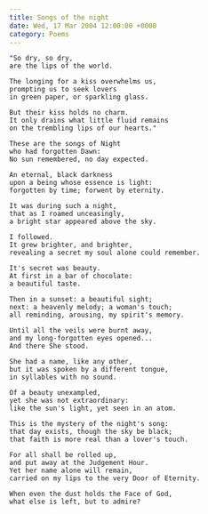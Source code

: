 ```yaml
---
title: Songs of the night
date: Wed, 17 Mar 2004 12:00:00 +0000
category: Poems
---
```


    "So dry, so dry,  
    are the lips of the world.

    The longing for a kiss overwhelms us,  
    prompting us to seek lovers  
    in green paper, or sparkling glass.

    But their kiss holds no charm.  
    It only drains what little fluid remains  
    on the trembling lips of our hearts."

    These are the songs of Night  
    who had forgotten Dawn:  
    No sun remembered, no day expected.

    An eternal, black darkness  
    upon a being whose essence is light:  
    forgotten by time; forwent by eternity.

    It was during such a night,  
    that as I roamed unceasingly,  
    a bright star appeared above the sky.

    I followed.  
    It grew brighter, and brighter,  
    revealing a secret my soul alone could remember.

    It's secret was beauty.  
    At first in a bar of chocolate:  
    a beautiful taste.

    Then in a sunset: a beautiful sight;  
    next: a heavenly melody; a woman's touch;  
    all reminding, arousing, my spirit's memory.

    Until all the veils were burnt away,  
    and my long-forgotten eyes opened...  
    And there She stood.

    She had a name, like any other,  
    but it was spoken by a different tongue,  
    in syllables with no sound.

    Of a beauty unexampled,  
    yet she was not extraordinary:  
    like the sun's light, yet seen in an atom.

    This is the mystery of the night's song:  
    that day exists, though the sky be black;  
    that faith is more real than a lover's touch.

    For all shall be rolled up,  
    and put away at the Judgement Hour.  
    Yet her name alone will remain,  
    carried on my lips to the very Door of Eternity.

    When even the dust holds the Face of God,  
    what else is left, but to admire?


